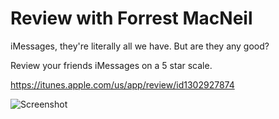 # Review with Forrest MacNeil

iMessages, they're literally all we have. But are they any good?

Review your friends iMessages on a 5 star scale.

https://itunes.apple.com/us/app/review/id1302927874

![Screenshot](http://is5.mzstatic.com/image/thumb/Purple128/v4/a9/5c/57/a95c5727-b08d-6eb3-0395-c7afc89745b1/source/392x696bb.jpg)

